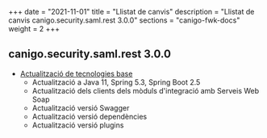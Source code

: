 +++
date        = "2021-11-01"
title       = "Llistat de canvis"
description = "Llistat de canvis canigo.security.saml.rest 3.0.0"
sections    = "canigo-fwk-docs"
weight		= 2
+++

## canigo.security.saml.rest 3.0.0

- [Actualització de tecnologies base](/noticies/2021-10-25-CAN-actualitzacio-canigo-3_6_0/)
   - Actualització a Java 11, Spring 5.3, Spring Boot 2.5
   - Actualització dels clients dels mòduls d'integració amb Serveis Web Soap
   - Actualització versió Swagger
   - Actualització versió dependències
   - Actualització versió plugins